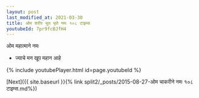 ```yaml
---
layout: post
last_modified_at: 2021-03-30
title: ओम शरीर भूत भृते नमः १०८ टाइम्स
youtubeId: 7pr9fcBJfH4
---
```

 
 
 ओम महात्माने नमः  
 
 -  ज्याचे मन खूप महान आहे 
 
  
 
  
 
 
 
 
 
 


{% include youtubePlayer.html id=page.youtubeId %}
 
[Next]({{ site.baseurl }}{% link  split2/_posts/2015-08-27-ओम चाकरीने नमः १०८ टाइम्स.md%})
 
